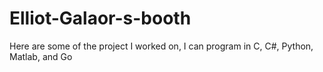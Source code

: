 # Elliot-Galaor-s-booth
Here are some of the project I worked on, I can program in C, C#, Python, Matlab, and Go

